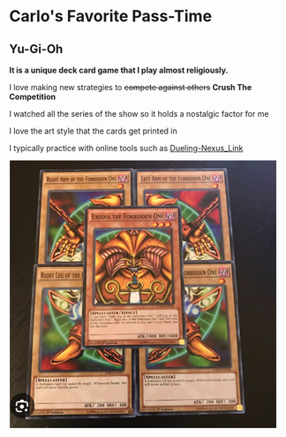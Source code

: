 # Carlo's Favorite Pass-Time

## Yu-Gi-Oh 

**It is a unique deck card game that I play almost religiously.**

I love making new strategies to ~~compete against others~~ **Crush The Competition**

I watched all the series of the show so it holds a nostalgic factor for me

I love the art style that the cards get printed in 

I typically practice with online tools such as [Dueling-Nexus_Link](https://duelingnexus.com/login "Dueling Nexus")

![Exodia](Exodia.PNG)




